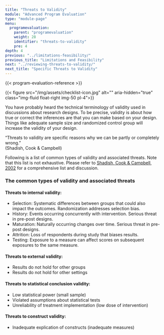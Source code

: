 ```yaml
---
title: "Threats to Validity"
module: "Advanced Program Evaluation"
type: "module-page"
menu:
  programevaluation:
    parent: "programevaluation"
    weight: 28
    identifier: "threats-to-validity"
    pre: 4
depth: 4
previous: "../limitations-feasibility/"
previous_title: "Limitations and Feasibility"
next: "../reviewing-threats-to-validity/"
next_title: "Specific Threats to Validity"
---
```


{{< program-evaluation-reference >}}

{{< figure src="/img/assets/checklist-icon.jpg" alt="" aria-hidden="true" class="img-fluid float-right img-50 pl-4">}}

You have probably heard the technical terminology of validity used in discussions about research designs. To be precise, validity is about how true or correct the inferences are that you can make based on your design. Things like adequate sample size and randomized control group will increase the validity of your design.

<div class="card bg-light mb-4">
  <div class="card-body">
  “Threats to validity are specific reasons why we can be partly or completely wrong.”<br />(Shadish, Cook &amp; Campbell)
  </div>
</div>

Following is a list of common types of validity and associated threats. Note that this list is not exhaustive. Please refer to
[Shadish, Cook & Campbell, 2002](https://pdfs.semanticscholar.org/9453/f229a8f51f6a95232e42acfae9b3ae5345df.pdf)
for a comprehensive list and discussion.

<div class="row table-layout-display">
    <div class="col-12">
    <h3>The common types of validity and associated threats</h3>
    </div>
</div>
<div class="row table-layout-display">
    <h4 class="col-12 col-md-3 py-2">
    Threats to internal validity:
    </h4>
    <div class="col-12 col-md-9 py-2">
    <ul class="pl-3 m-0">
	<li>Selection: Systematic differences between groups that could also impact the outcomes. Randomization addresses selection bias.</li>
	<li>History: Events occurring concurrently with intervention. Serious threat in pre-post designs.</li>
	<li>Maturation: Naturally occurring changes over time. Serious threat in pre-post designs.</li>
	<li>Attrition: Loss of respondents during study that biases results.</li>
	<li>Testing: Exposure to a measure can affect scores on subsequent exposures to the same measure.</li>
    </ul>
    </div>
</div>
<div class="row table-layout-display">
    <h4 class="col-12 col-md-3 py-2">
    Threats to external validity:
    </h4>
    <div class="col-12 col-md-9 py-2">
    <ul class="pl-3 m-0">
	<li>Results do not hold for other groups</li>
	<li>Results do not hold for other settings</li>
    </ul>
    </div>
</div>
<div class="row table-layout-display">
    <h4 class="col-12 col-md-3 py-2">
    Threats to statistical conclusion validity:
    </h4>
    <div class="col-12 col-md-9 py-2">
    <ul class="pl-3 m-0">
	<li>Low statistical power (small sample)</li>
	<li>Violated assumptions about statistical tests</li>
	<li>Unreliability of treatment implementation (low dose of intervention)</li>
    </ul>
    </div>
</div>
<div class="row table-layout-display mb-2">
    <h4 class="col-12 col-md-3 py-2">
    Threats to construct validity:
    </h4>
    <div class="col-12 col-md-9 py-2">
    <ul class="pl-3 m-0">
    <li>Inadequate explication of constructs (inadequate measures)</li>
    </ul>
    </div>
</div>

